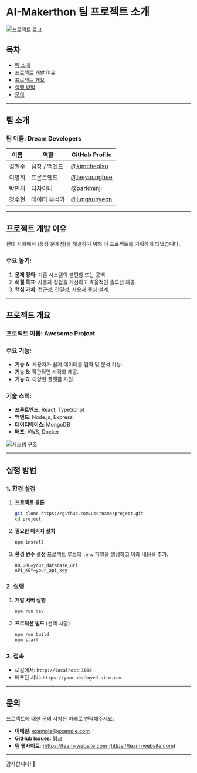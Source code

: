 # AI-Makerthon 팀 프로젝트 소개

![프로젝트 로고](https://via.placeholder.com/200)

## 목차
- [팀 소개](#팀-소개)
- [프로젝트 개발 이유](#프로젝트-개발-이유)
- [프로젝트 개요](#프로젝트-개요)
- [실행 방법](#실행-방법)
- [문의](#문의)

---

## 팀 소개

### 팀 이름: **Dream Developers**

| 이름          | 역할           | GitHub Profile                                   |
|---------------|----------------|-------------------------------------------------|
| 김철수       | 팀장 / 백엔드  | [@kimcheolsu](https://github.com/kimcheolsu)   |
| 이영희       | 프론트엔드     | [@leeyounghee](https://github.com/leeyounghee) |
| 박민지       | 디자이너       | [@parkminji](https://github.com/parkminji)     |
| 정수현       | 데이터 분석가  | [@jungsuhyeon](https://github.com/jungsuhyeon) |

---

## 프로젝트 개발 이유

현대 사회에서 [특정 문제점]을 해결하기 위해 이 프로젝트를 기획하게 되었습니다. 

### 주요 동기:
1. **문제 정의**: 기존 시스템의 불편함 또는 공백.
2. **해결 목표**: 사용자 경험을 개선하고 효율적인 솔루션 제공.
3. **핵심 가치**: 접근성, 간결성, 사용자 중심 설계.

---

## 프로젝트 개요

### 프로젝트 이름: **Awesome Project**

### 주요 기능:
- **기능 A**: 사용자가 쉽게 데이터를 입력 및 분석 가능.
- **기능 B**: 직관적인 시각화 제공.
- **기능 C**: 다양한 플랫폼 지원.

### 기술 스택:
- **프론트엔드**: React, TypeScript
- **백엔드**: Node.js, Express
- **데이터베이스**: MongoDB
- **배포**: AWS, Docker

![시스템 구조](https://via.placeholder.com/800x400)

---

## 실행 방법

### 1. 환경 설정
1. **프로젝트 클론**
   ```bash
   git clone https://github.com/username/project.git
   cd project
   ```

2. **필요한 패키지 설치**
   ```bash
   npm install
   ```

3. **환경 변수 설정**
   프로젝트 루트에 `.env` 파일을 생성하고 아래 내용을 추가:
   ```env
   DB_URL=your_database_url
   API_KEY=your_api_key
   ```

### 2. 실행
1. **개발 서버 실행**
   ```bash
   npm run dev
   ```

2. **프로덕션 빌드** (선택 사항)
   ```bash
   npm run build
   npm start
   ```

### 3. 접속
   - 로컬에서: `http://localhost:3000`
   - 배포된 서버: `https://your-deployed-site.com`

---

## 문의

프로젝트에 대한 문의 사항은 아래로 연락해주세요:

- **이메일**: example@example.com
- **GitHub Issues**: [링크](https://github.com/username/project/issues)
- **팀 웹사이트**: [https://team-website.com](https://team-website.com)

---

감사합니다! 🙌
